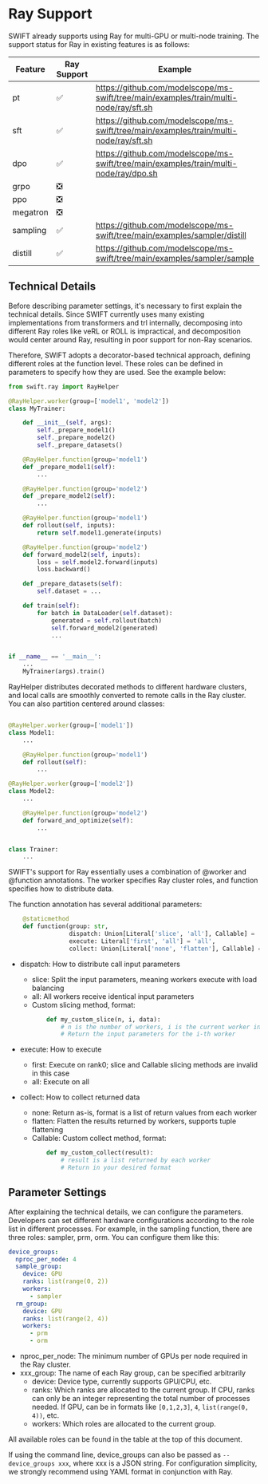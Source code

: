 # Ray Support

SWIFT already supports using Ray for multi-GPU or multi-node training. The support status for Ray in existing features is as follows:

| Feature  | Ray Support | Example                                                                               | Assignable Roles |
|----------|-------------|---------------------------------------------------------------------------------------|------------------|
| pt       | ✅           | https://github.com/modelscope/ms-swift/tree/main/examples/train/multi-node/ray/sft.sh | pt:default       |
| sft      | ✅           | https://github.com/modelscope/ms-swift/tree/main/examples/train/multi-node/ray/sft.sh | sft:default      |
| dpo      | ✅           | https://github.com/modelscope/ms-swift/tree/main/examples/train/multi-node/ray/dpo.sh | rlhf:default/ref |
| grpo     | ❎           |                                                                                       |                  |
| ppo      | ❎           |                                                                                       |                  |
| megatron | ❎           |                                                                                       |                  |
| sampling | ✅           | https://github.com/modelscope/ms-swift/tree/main/examples/sampler/distill             | sampler/prm/orm  |
| distill  | ✅           | https://github.com/modelscope/ms-swift/tree/main/examples/sampler/sample              | sampler/prm/orm  |

## Technical Details

Before describing parameter settings, it's necessary to first explain the technical details. Since SWIFT currently uses many existing implementations from transformers and trl internally, decomposing into different Ray roles like veRL or ROLL is impractical, and decomposition would center around Ray, resulting in poor support for non-Ray scenarios.

Therefore, SWIFT adopts a decorator-based technical approach, defining different roles at the function level. These roles can be defined in parameters to specify how they are used. See the example below:

```python
from swift.ray import RayHelper

@RayHelper.worker(group=['model1', 'model2'])
class MyTrainer:

    def __init__(self, args):
        self._prepare_model1()
        self._prepare_model2()
        self._prepare_datasets()

    @RayHelper.function(group='model1')
    def _prepare_model1(self):
        ...

    @RayHelper.function(group='model2')
    def _prepare_model2(self):
        ...

    @RayHelper.function(group='model1')
    def rollout(self, inputs):
        return self.model1.generate(inputs)

    @RayHelper.function(group='model2')
    def forward_model2(self, inputs):
        loss = self.model2.forward(inputs)
        loss.backward()

    def _prepare_datasets(self):
        self.dataset = ...

    def train(self):
        for batch in DataLoader(self.dataset):
            generated = self.rollout(batch)
            self.forward_model2(generated)
            ...


if __name__ == '__main__':
    ...
    MyTrainer(args).train()
```

RayHelper distributes decorated methods to different hardware clusters, and local calls are smoothly converted to remote calls in the Ray cluster. You can also partition centered around classes:

```python

@RayHelper.worker(group=['model1'])
class Model1:
    ...

    @RayHelper.function(group='model1')
    def rollout(self):
        ...

@RayHelper.worker(group=['model2'])
class Model2:
    ...

    @RayHelper.function(group='model2')
    def forward_and_optimize(self):
        ...


class Trainer:
    ...
```

SWIFT's support for Ray essentially uses a combination of @worker and @function annotations. The worker specifies Ray cluster roles, and function specifies how to distribute data.

The function annotation has several additional parameters:
```python
    @staticmethod
    def function(group: str,
                 dispatch: Union[Literal['slice', 'all'], Callable] = 'all',
                 execute: Literal['first', 'all'] = 'all',
                 collect: Union[Literal['none', 'flatten'], Callable] = 'none'):
```

- dispatch: How to distribute call input parameters
  - slice: Split the input parameters, meaning workers execute with load balancing
  - all: All workers receive identical input parameters
  - Custom slicing method, format:
    ```python
        def my_custom_slice(n, i, data):
            # n is the number of workers, i is the current worker index, data is the original input parameters
            # Return the input parameters for the i-th worker
    ```
- execute: How to execute
  - first: Execute on rank0; slice and Callable slicing methods are invalid in this case
  - all: Execute on all

- collect: How to collect returned data
  - none: Return as-is, format is a list of return values from each worker
  - flatten: Flatten the results returned by workers, supports tuple flattening
  - Callable: Custom collect method, format:
    ```python
        def my_custom_collect(result):
            # result is a list returned by each worker
            # Return in your desired format
    ```

## Parameter Settings

After explaining the technical details, we can configure the parameters. Developers can set different hardware configurations according to the role list in different processes. For example, in the sampling function, there are three roles: sampler, prm, orm. You can configure them like this:

```yaml
device_groups:
  nproc_per_node: 4
  sample_group:
    device: GPU
    ranks: list(range(0, 2))
    workers:
      - sampler
  rm_group:
    device: GPU
    ranks: list(range(2, 4))
    workers:
      - prm
      - orm
```

- nproc_per_node: The minimum number of GPUs per node required in the Ray cluster.
- xxx_group: The name of each Ray group, can be specified arbitrarily
  - device: Device type, currently supports GPU/CPU, etc.
  - ranks: Which ranks are allocated to the current group. If CPU, ranks can only be an integer representing the total number of processes needed. If GPU, can be in formats like `[0,1,2,3]`, `4`, `list(range(0, 4))`, etc.
  - workers: Which roles are allocated to the current group.

All available roles can be found in the table at the top of this document.

If using the command line, device_groups can also be passed as `--device_groups xxx`, where xxx is a JSON string. For configuration simplicity, we strongly recommend using YAML format in conjunction with Ray.

